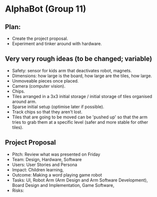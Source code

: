# AlphaBot (Group 11)

## Plan:
* Create the project proposal.
* Experiment and tinker around with hardware.

## Very very rough ideas (to be changed; variable)
* Safety: sensor for kids arm that deactivates robot, magnets.
* Dimensions: how large is the board, how large are the tiles, how large.
* Unmoveable pieces once placed.
* Camera (computer vision).
* Chips.
* Tiles arranged in a 3x3 initial storage / initial storage of tiles organised around arm.
* Sparse initial setup (optimise later if possible).
* Track chips so that they aren't lost.
* Tiles that are going to be moved can be 'pushed up' so that the arm tries to grab them at a specific level (safer and more stable for other tiles).

## Project Proposal 
* Pitch: Review what was presented on Friday
* Team: Design, Hardware, Software
* Users: User Stories and Persona
* Impact: Children learning, 
* Outcome: Making a word playing game robot 
* Tasks: UI, Robot Arm (Arm Design and Arm Software Development), Board Design and Implementation, Game Software, 
* Risks:



